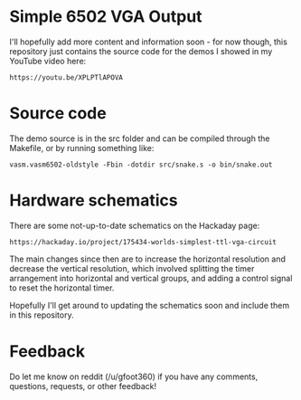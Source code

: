 # Simple 6502 VGA Output

I'll hopefully add more content and information soon - for now though, this
repository just contains the source code for the demos I showed in my YouTube
video here:

	https://youtu.be/XPLPTlAPOVA

# Source code

The demo source is in the src folder and can be compiled through the Makefile, or
by running something like:

    vasm.vasm6502-oldstyle -Fbin -dotdir src/snake.s -o bin/snake.out

# Hardware schematics

There are some not-up-to-date schematics on the Hackaday page:

	https://hackaday.io/project/175434-worlds-simplest-ttl-vga-circuit

The main changes since then are to increase the horizontal resolution and
decrease the vertical resolution, which involved splitting the timer
arrangement into horizontal and vertical groups, and adding a control signal to
reset the horizontal timer.

Hopefully I'll get around to updating the schematics soon and include them in
this repository.

# Feedback

Do let me know on reddit (/u/gfoot360) if you have any comments, questions, requests, or other feedback!


